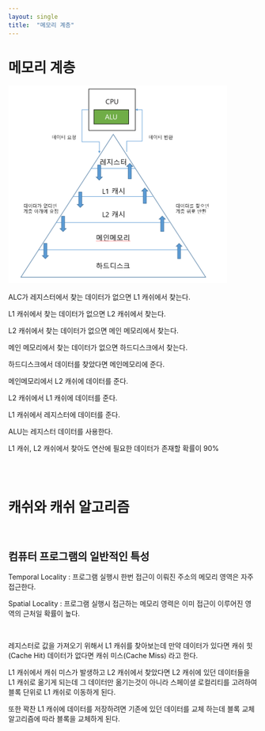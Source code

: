 ```yaml
---
layout: single
title:  "메모리 계층"
---
```


# 메모리 계층

<img src="/assets/images/2021-10-28-memory_hierarchy/메모리계층.PNG" height="400px" title="메모리계층"/>

</br>

ALC가 레지스터에서 찾는 데이터가 없으면 L1 캐쉬에서 찾는다.

L1 캐쉬에서 찾는 데이터가 없으면 L2 캐쉬에서 찾는다.

L2 캐쉬에서 찾는 데이터가 없으면 메인 메모리에서 찾는다.

메인 메모리에서 찾는 데이터가 없으면 하드디스크에서 찾는다.

하드디스크에서 데이터를 찾았다면 메인메모리에 준다.

메인메모리에서 L2 캐쉬에 데이터를 준다.

L2 캐쉬에서 L1 캐쉬에 데이터를 준다.

L1 캐쉬에서 레지스터에 데이터를 준다.

ALU는 레지스터 데이터를 사용한다.


L1 캐쉬, L2 캐쉬에서 찾아도 연산에 필요한 데이터가 존재할 확률이 90%


</br></br>

# 캐쉬와 캐쉬 알고리즘

</br>

## 컴퓨터 프로그램의 일반적인 특성

Temporal Locality : 프로그램 실행시 한번 접근이 이뤄진 주소의 메모리 영역은 자주 접근한다.

Spatial Locality : 프로그램 실행시 접근하는 메모리 영력은 이미 접근이 이루어진 영역의 근처일 확률이 높다.

</br>

레지스터로 값을 가져오기 위해서 L1 캐쉬를 찾아보는데 만약 데이터가 있다면 캐쉬 힛(Cache Hit) 데이터가 없다면 캐쉬 미스(Cache Miss) 라고 한다.

L1 캐쉬에서 캐쉬 미스가 발생하고 L2 캐쉬에서 찾았다면 L2 캐쉬에 있던 데이터들을 L1 캐쉬로 옮기게 되는데 그 데이터만 옮기는것이 아니라 스페이셜 로컬리티를 고려하여 블록 단위로 L1 캐쉬로 이동하게 된다.

또한 꽉찬 L1 캐쉬에 데이터를 저장하려면 기존에 있던 데이터를 교체 하는데 블록 교체 알고리즘에 따라 블록을 교체하게 된다. 
